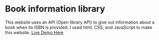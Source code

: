 # Book information library

This website uses an API (Open library API) to give out information about a book when its ISBN is provided. I used html, CSS, and JavaScript to make this website. [Live Demo Here](https://tesfa-eth.github.io/)
